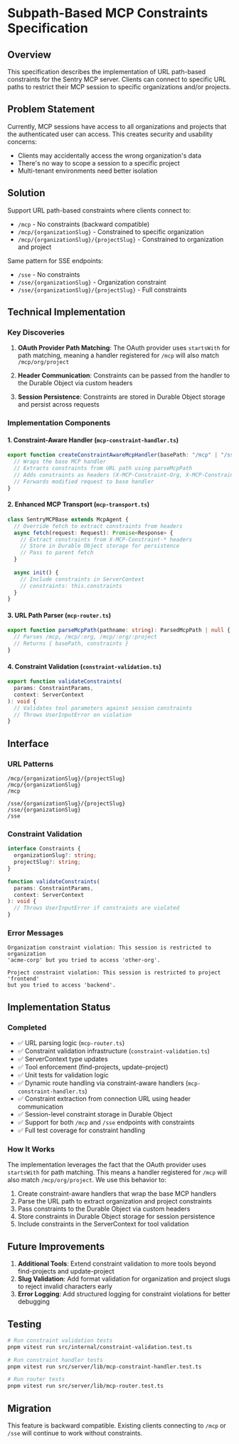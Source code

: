 # Subpath-Based MCP Constraints Specification

## Overview

This specification describes the implementation of URL path-based constraints for the Sentry MCP server. Clients can connect to specific URL paths to restrict their MCP session to specific organizations and/or projects.

## Problem Statement

Currently, MCP sessions have access to all organizations and projects that the authenticated user can access. This creates security and usability concerns:
- Clients may accidentally access the wrong organization's data
- There's no way to scope a session to a specific project
- Multi-tenant environments need better isolation

## Solution

Support URL path-based constraints where clients connect to:
- `/mcp` - No constraints (backward compatible)
- `/mcp/{organizationSlug}` - Constrained to specific organization
- `/mcp/{organizationSlug}/{projectSlug}` - Constrained to organization and project

Same pattern for SSE endpoints:
- `/sse` - No constraints
- `/sse/{organizationSlug}` - Organization constraint
- `/sse/{organizationSlug}/{projectSlug}` - Full constraints

## Technical Implementation

### Key Discoveries

1. **OAuth Provider Path Matching**: The OAuth provider uses `startsWith` for path matching, meaning a handler registered for `/mcp` will also match `/mcp/org/project`

2. **Header Communication**: Constraints can be passed from the handler to the Durable Object via custom headers

3. **Session Persistence**: Constraints are stored in Durable Object storage and persist across requests

### Implementation Components

#### 1. Constraint-Aware Handler (`mcp-constraint-handler.ts`)
```typescript
export function createConstraintAwareMcpHandler(basePath: "/mcp" | "/sse") {
  // Wraps the base MCP handler
  // Extracts constraints from URL path using parseMcpPath
  // Adds constraints as headers (X-MCP-Constraint-Org, X-MCP-Constraint-Project)
  // Forwards modified request to base handler
}
```

#### 2. Enhanced MCP Transport (`mcp-transport.ts`)
```typescript
class SentryMCPBase extends McpAgent {
  // Override fetch to extract constraints from headers
  async fetch(request: Request): Promise<Response> {
    // Extract constraints from X-MCP-Constraint-* headers
    // Store in Durable Object storage for persistence
    // Pass to parent fetch
  }
  
  async init() {
    // Include constraints in ServerContext
    // constraints: this.constraints
  }
}
```

#### 3. URL Path Parser (`mcp-router.ts`)
```typescript
export function parseMcpPath(pathname: string): ParsedMcpPath | null {
  // Parses /mcp, /mcp/:org, /mcp/:org/:project
  // Returns { basePath, constraints }
}
```

#### 4. Constraint Validation (`constraint-validation.ts`)
```typescript
export function validateConstraints(
  params: ConstraintParams,
  context: ServerContext
): void {
  // Validates tool parameters against session constraints
  // Throws UserInputError on violation
}
```

## Interface

### URL Patterns
```
/mcp/{organizationSlug}/{projectSlug}
/mcp/{organizationSlug}
/mcp

/sse/{organizationSlug}/{projectSlug}
/sse/{organizationSlug}
/sse
```

### Constraint Validation
```typescript
interface Constraints {
  organizationSlug?: string;
  projectSlug?: string;
}

function validateConstraints(
  params: ConstraintParams,
  context: ServerContext
): void {
  // Throws UserInputError if constraints are violated
}
```

### Error Messages
```
Organization constraint violation: This session is restricted to organization 
'acme-corp' but you tried to access 'other-org'.

Project constraint violation: This session is restricted to project 'frontend' 
but you tried to access 'backend'.
```

## Implementation Status

### Completed
- ✅ URL parsing logic (`mcp-router.ts`)
- ✅ Constraint validation infrastructure (`constraint-validation.ts`)
- ✅ ServerContext type updates
- ✅ Tool enforcement (find-projects, update-project)
- ✅ Unit tests for validation logic
- ✅ Dynamic route handling via constraint-aware handlers (`mcp-constraint-handler.ts`)
- ✅ Constraint extraction from connection URL using header communication
- ✅ Session-level constraint storage in Durable Object
- ✅ Support for both `/mcp` and `/sse` endpoints with constraints
- ✅ Full test coverage for constraint handling

### How It Works

The implementation leverages the fact that the OAuth provider uses `startsWith` for path matching. This means a handler registered for `/mcp` will also match `/mcp/org/project`. We use this behavior to:

1. Create constraint-aware handlers that wrap the base MCP handlers
2. Parse the URL path to extract organization and project constraints
3. Pass constraints to the Durable Object via custom headers
4. Store constraints in Durable Object storage for session persistence
5. Include constraints in the ServerContext for tool validation

## Future Improvements

1. **Additional Tools**: Extend constraint validation to more tools beyond find-projects and update-project
2. **Slug Validation**: Add format validation for organization and project slugs to reject invalid characters early
3. **Error Logging**: Add structured logging for constraint violations for better debugging

## Testing

```bash
# Run constraint validation tests
pnpm vitest run src/internal/constraint-validation.test.ts

# Run constraint handler tests
pnpm vitest run src/server/lib/mcp-constraint-handler.test.ts

# Run router tests
pnpm vitest run src/server/lib/mcp-router.test.ts
```

## Migration

This feature is backward compatible. Existing clients connecting to `/mcp` or `/sse` will continue to work without constraints.